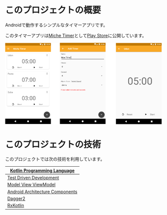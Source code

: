 # このプロジェクトの概要

Androidで動作するシンプルなタイマーアプリです。

このタイマーアプリは[Miche Timer](https://play.google.com/store/apps/details?id=kaleidot725.michetimer)として[Play Store](https://play.google.com/store/apps/details?id=kaleidot725.michetimer)に公開しています。

![app](./pic/app.png)

# このプロジェクトの技術

このプロジェクトでは次の技術を利用しています。

| [Kotlin Programming Language](https://kotlinlang.org/)       |
| ------------------------------------------------------------ |
| [Test Driven Development](https://ja.wikipedia.org/wiki/%E3%83%86%E3%82%B9%E3%83%88%E9%A7%86%E5%8B%95%E9%96%8B%E7%99%BA) |
| [Model View ViewModel](https://ja.wikipedia.org/wiki/Model_View_ViewModel) |
| [Android Architecture Components](https://developer.android.com/topic/libraries/architecture/) |
| [Dagger2](https://github.com/google/dagger)                  |
| [RxKotlin](https://github.com/ReactiveX/RxKotlin)            |

